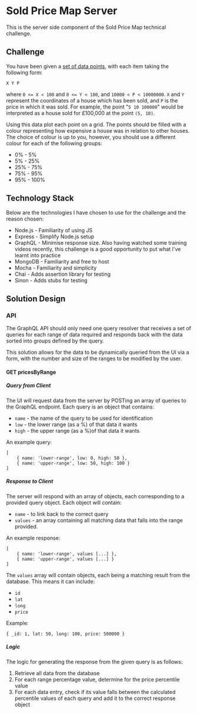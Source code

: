 # Sold Price Map Server

This is the server side component of the Sold Price Map technical challenge.

## Challenge
You have been given a [set of data points](data/sold-price-data.txt), with each item taking the following form:

```
X Y P
```

where `0 <= X < 100` and `0 <= Y < 100`, and `10000 < P < 10000000`.
`X` and `Y` represent the coordinates of a house which has been sold, and `P` is the price in which it was sold. For example, the point "`5 10 100000`" would be interpreted as a house sold for £100,000 at the point `(5, 10)`.

Using this data plot each point on a grid. The points should be filled with a colour representing how expensive a house was in relation to other houses. The choice of colour is up to you, however, you should use a different colour for each of the following groups:

- 0% - 5%
- 5% - 25%
- 25% - 75%
- 75% - 95%
- 95% - 100%

## Technology Stack

Below are the technologies I have chosen to use for the challenge and the reason chosen:
- Node.js - Familiarity of using JS
- Express - Simplify Node.js setup
- GraphQL - Minimise response size. Also having watched some training videos recently, this challenge is a good opportunity to put what I've learnt into practice 
- MongoDB - Familiarity and free to host
- Mocha - Familiarity and simplicity
- Chai - Adds assertion library for testing
- Sinon - Adds stubs for testing

## Solution Design

### API

The GraphQL API should only need one query resolver that receives a set of queries for each range of data required and responds back with the data sorted into groups defined by the query. 

This solution allows for the data to be dynamically queried from the UI via a form, with the number and size of the ranges to be modified by the user.

#### GET pricesByRange

##### Query from Client

The UI will request data from the server by POSTing an array of queries to the GraphQL endpoint. Each query is an object that contains:
 
- `name` - the name of the query to be used for identification
- `low` - the lower range (as a %) of that data it wants
- `high` - the upper range (as a %)of that data it wants

An example query:
```
[
    { name: 'lower-range', low: 0, high: 50 },
    { name: 'upper-range', low: 50, high: 100 }
]
```

##### Response to Client

The server will respond with an array of objects, each corresponding to a provided query object. Each object will contain:
 
- `name` - to link back to the correct query
- `values` - an array containing all matching data that falls into the range provided. 

An example response:
```
[
    { name: 'lower-range', values [...] },
    { name: 'upper-range', values [...] }
]
```

The `values` array will contain objects, each being a matching result from the database. This means it can include:
- `id`
- `lat`
- `long`
- `price`

Example:
```
{ _id: 1, lat: 50, long: 100, price: 500000 }
```

##### Logic

The logic for generating the response from the given query is as follows:

1. Retrieve all data from the database
2. For each range percentage value, determine for the price percentile value
3. For each data entry, check if its value falls between the calculated percentile values of each query and add it to the correct response object


